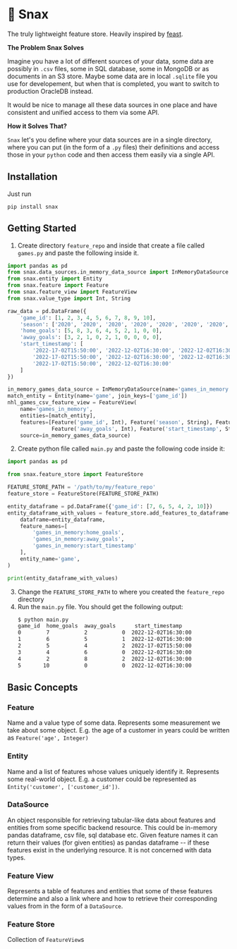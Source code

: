 # 🍟 Snax

The truly lightweight feature store. Heavily inspired by [feast](https://github.com/feast-dev/feast).

**The Problem Snax Solves**

Imagine you have a lot of different sources of your data, some data are possibly in `.csv` files, some in SQL database,
some in MongoDB or as documents in an S3 store.
Maybe some data are in local `.sqlite` file you use for developement,
but when that is completed, you want to switch to production OracleDB instead.

It would be nice to manage all these data sources in one place and have consistent and unified access to them via some
API.

**How it Solves That?**

`Snax` let's you define where your data sources are in a single directory, where you can put (in the form of a `.py`
files) their definitions and access those in your `python` code and then access them easily via a single API.

## Installation

Just run

```
pip install snax
```

## Getting Started

1. Create directory `feature_repo` and inside that create a file called `games.py` and paste the following inside it.

```python
import pandas as pd
from snax.data_sources.in_memory_data_source import InMemoryDataSource
from snax.entity import Entity
from snax.feature import Feature
from snax.feature_view import FeatureView
from snax.value_type import Int, String

raw_data = pd.DataFrame({
    'game_id': [1, 2, 3, 4, 5, 6, 7, 8, 9, 10],
    'season': ['2020', '2020', '2020', '2020', '2020', '2020', '2020', '2020', '2020', '2020'],
    'home_goals': [5, 8, 3, 6, 4, 5, 2, 1, 0, 0],
    'away_goals': [3, 2, 1, 0, 2, 1, 0, 0, 0, 0],
    'start_timestamp': [
        '2022-17-02T15:50:00', '2022-12-02T16:30:00', '2022-12-02T16:30:00', '2022-12-02T16:30:00',
        '2022-17-02T15:50:00', '2022-12-02T16:30:00', '2022-12-02T16:30:00', '2022-12-02T16:30:00',
        '2022-17-02T15:50:00', '2022-12-02T16:30:00'
    ]
})

in_memory_games_data_source = InMemoryDataSource(name='games_in_memory', data=raw_data)
match_entity = Entity(name='game', join_keys=['game_id'])
nhl_games_csv_feature_view = FeatureView(
    name='games_in_memory',
    entities=[match_entity],
    features=[Feature('game_id', Int), Feature('season', String), Feature('home_goals', Int),
              Feature('away_goals', Int), Feature('start_timestamp', String)],
    source=in_memory_games_data_source)
```

2. Create python file called `main.py` and paste the following code inside it:

```python
import pandas as pd

from snax.feature_store import FeatureStore

FEATURE_STORE_PATH = '/path/to/my/feature_repo'
feature_store = FeatureStore(FEATURE_STORE_PATH)

entity_dataframe = pd.DataFrame({'game_id': [7, 6, 5, 4, 2, 10]})
entity_dataframe_with_values = feature_store.add_features_to_dataframe(
    dataframe=entity_dataframe,
    feature_names=[
        'games_in_memory:home_goals',
        'games_in_memory:away_goals',
        'games_in_memory:start_timestamp'
    ],
    entity_name='game',
)

print(entity_dataframe_with_values)
```

3. Change the `FEATURE_STORE_PATH` to where you created the `feature_repo` directory
4. Run the `main.py` file. You should get the following output:
    ```bash
    $ python main.py 
    game_id  home_goals  away_goals      start_timestamp
    0        7           2           0  2022-12-02T16:30:00
    1        6           5           1  2022-12-02T16:30:00
    2        5           4           2  2022-17-02T15:50:00
    3        4           6           0  2022-12-02T16:30:00
    4        2           8           2  2022-12-02T16:30:00
    5       10           0           0  2022-12-02T16:30:00
    ```

## Basic Concepts

### Feature

Name and a value type of some data. Represents some measurement we take about some object. E.g. the age of a customer in
years could be written as `Feature('age', Integer)`

### Entity

Name and a list of features whose values uniquely identify it. Represents some real-world object. E.g. a
customer could be represented as `Entity('customer', ['customer_id'])`.

### DataSource

An object responsible for retrieving tabular-like data about features and entities from some specific backend resource.
This could be in-memory pandas dataframe, csv file, sql database etc.
Given feature names it can return their values (for given entities) as pandas dataframe -- if these features exist
in the underlying resource. It is not concerned with data types.

### Feature View

Represents a table of features and entities that some of these features determine and also a link where and how to
retrieve their corresponding values from in the form of a `DataSource`.

### Feature Store

Collection of `FeatureView`s


